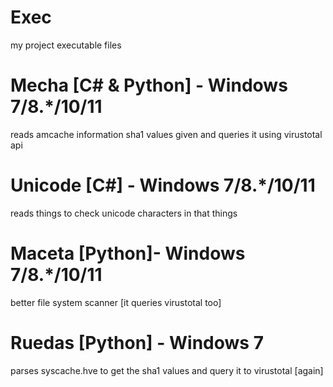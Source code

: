 # Exec
my project executable files

# Mecha [C# & Python] - Windows 7/8.*/10/11
reads amcache information sha1 values given and queries it using virustotal api

# Unicode [C#] - Windows 7/8.*/10/11
reads things to check unicode characters in that things

# Maceta [Python]- Windows 7/8.*/10/11
better file system scanner [it queries virustotal too]

# Ruedas [Python] - Windows 7
parses syscache.hve to get the sha1 values and query it to virustotal [again]
